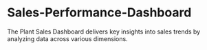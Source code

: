 # Sales-Performance-Dashboard
The Plant Sales Dashboard delivers key insights into sales trends by analyzing data across various dimensions.
